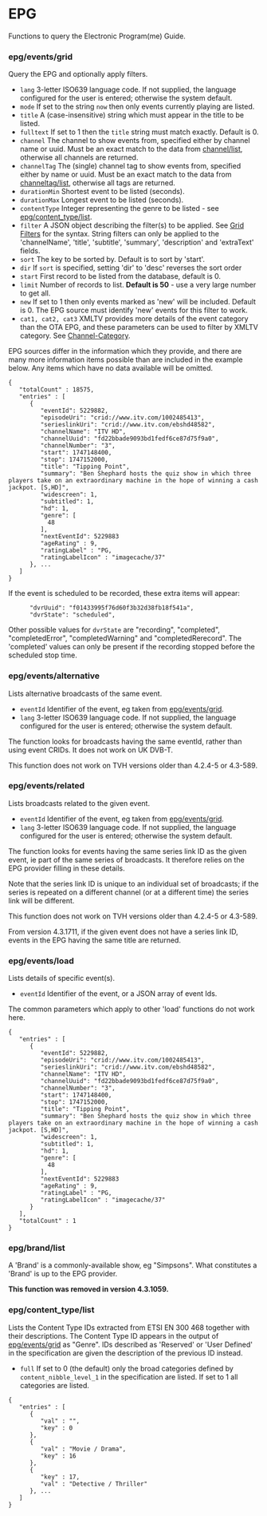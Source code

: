 # EPG

Functions to query the Electronic Program(me) Guide.

### epg/events/grid

Query the EPG and optionally apply filters.

* `lang` 3-letter ISO639 language code. If not supplied, the language configured for the user is entered; otherwise the system default.
* `mode` If set to the string `now` then only events currently playing are listed.
* `title` A (case-insensitive) string which must appear in the title to be listed.
* `fulltext` If set to 1 then the `title` string must match exactly. Default is 0.
* `channel` The channel to show events from, specified either by channel name or uuid. Must be an exact match to the data from [channel/list](channel.md#channel-list), otherwise all channels are returned.
* `channelTag` The (single) channel tag to show events from, specified either by name or uuid. Must be an exact match to the data from [channeltag/list](channel.md#channeltag-list), otherwise all tags are returned.
* `durationMin` Shortest event to be listed (seconds).
* `durationMax` Longest event to be listed (seconds).
* `contentType` Integer representing the genre to be listed - see [epg/content\_type/list](epg.md#epg-content_type-list).
* `filter` A JSON object describing the filter(s) to be applied. See [Grid Filters](common-parameters.md#grid-filters) for the syntax. String filters can only be applied to the 'channelName', 'title', 'subtitle', 'summary', 'description' and 'extraText' fields.
* `sort` The key to be sorted by. Default is to sort by 'start'.
* `dir` If `sort` is specified, setting 'dir' to 'desc' reverses the sort order
* `start` First record to be listed from the database, default is 0.
* `limit` Number of records to list. **Default is 50** - use a very large number to get all.
* `new` If set to 1 then only events marked as 'new' will be included. Default is 0. The EPG source must identify 'new' events for this filter to work.
* `cat1, cat2, cat3` XMLTV provides more details of the event category than the OTA EPG, and these parameters can be used to filter by XMLTV category. See [Channel-Category](channel.md#channelcategory-list).

EPG sources differ in the information which they provide, and there are many more information items possible than are included in the example below. Any items which have no data available will be omitted.

```
{
   "totalCount" : 18575,
   "entries" : [
      {
         "eventId": 5229882,
         "episodeUri": "crid://www.itv.com/1002485413",
         "serieslinkUri": "crid://www.itv.com/ebshd48582",
         "channelName": "ITV HD",
         "channelUuid": "fd22bbade9093bd1fedf6ce87d75f9a0",
         "channelNumber": "3",
         "start": 1747148400,
         "stop": 1747152000,
         "title": "Tipping Point",
         "summary": "Ben Shephard hosts the quiz show in which three players take on an extraordinary machine in the hope of winning a cash jackpot. [S,HD]",
         "widescreen": 1,
         "subtitled": 1,
         "hd": 1,
         "genre": [
           48
         ],
         "nextEventId": 5229883
         "ageRating" : 9,
         "ratingLabel" : "PG,
         "ratingLabelIcon" : "imagecache/37"
      }, ...
   ]
}
```

If the event is scheduled to be recorded, these extra items will appear:

```
      "dvrUuid": "f01433995f76d60f3b32d38fb18f541a",
      "dvrState": "scheduled",
```

Other possible values for `dvrState` are "recording", "completed", "completedError", "completedWarning" and "completedRerecord". The 'completed' values can only be present if the recording stopped before the scheduled stop time.

### epg/events/alternative

Lists alternative broadcasts of the same event.

* `eventId` Identifier of the event, eg taken from [epg/events/grid](epg.md#epg-events-grid).
* `lang` 3-letter ISO639 language code. If not supplied, the language configured for the user is entered; otherwise the system default.

The function looks for broadcasts having the same eventId, rather than using event CRIDs. It does not work on UK DVB-T.

This function does not work on TVH versions older than 4.2.4-5 or 4.3-589.

### epg/events/related

Lists broadcasts related to the given event.

* `eventId` Identifier of the event, eg taken from [epg/events/grid](epg.md#epg-events-grid).
* `lang` 3-letter ISO639 language code. If not supplied, the language configured for the user is entered; otherwise the system default.

The function looks for events having the same series link ID as the given event, ie part of the same series of broadcasts. It therefore relies on the EPG provider filling in these details.

Note that the series link ID is unique to an individual set of broadcasts; if the series is repeated on a different channel (or at a different time) the series link will be different.

This function does not work on TVH versions older than 4.2.4-5 or 4.3-589.

From version 4.3.1711, if the given event does not have a series link ID, events in the EPG having the same title are returned.

### epg/events/load

Lists details of specific event(s).

* `eventId` Identifier of the event, or a JSON array of event Ids.

The common parameters which apply to other 'load' functions do not work here.

```
{
   "entries" : [
      {
         "eventId": 5229882,
         "episodeUri": "crid://www.itv.com/1002485413",
         "serieslinkUri": "crid://www.itv.com/ebshd48582",
         "channelName": "ITV HD",
         "channelUuid": "fd22bbade9093bd1fedf6ce87d75f9a0",
         "channelNumber": "3",
         "start": 1747148400,
         "stop": 1747152000,
         "title": "Tipping Point",
         "summary": "Ben Shephard hosts the quiz show in which three players take on an extraordinary machine in the hope of winning a cash jackpot. [S,HD]",
         "widescreen": 1,
         "subtitled": 1,
         "hd": 1,
         "genre": [
           48
         ],
         "nextEventId": 5229883
         "ageRating" : 9,
         "ratingLabel" : "PG,
         "ratingLabelIcon" : "imagecache/37"
      }
   ],
   "totalCount" : 1
}

```

### epg/brand/list

A 'Brand' is a commonly-available show, eg "Simpsons". What constitutes a 'Brand' is up to the EPG provider.

**This function was removed in version 4.3.1059.**

### epg/content\_type/list

Lists the Content Type IDs extracted from ETSI EN 300 468 together with their descriptions. The Content Type ID appears in the output of [epg/events/grid](epg.md#epg-events-grid) as "Genre". IDs described as 'Reserved' or 'User Defined' in the specification are given the description of the previous ID instead.

* `full` If set to 0 (the default) only the broad categories defined by `content_nibble_level_1` in the specification are listed. If set to 1 all categories are listed.

```
{
   "entries" : [
      {
         "val" : "",
         "key" : 0
      },
      {
         "val" : "Movie / Drama",
         "key" : 16
      },
      {
         "key" : 17,
         "val" : "Detective / Thriller"
      }, ...
   ]
}
```
